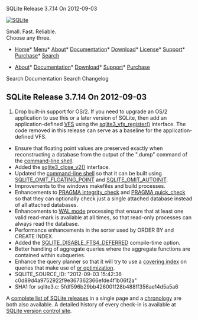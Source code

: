 




SQLite Release 3\.7\.14 On 2012\-09\-03




[![SQLite](../images/sqlite370_banner.gif)](../index.html)


Small. Fast. Reliable.  
Choose any three.


* [Home](../index.html)* [Menu](javascript:void(0))* [About](../about.html)* [Documentation](../docs.html)* [Download](../download.html)* [License](../copyright.html)* [Support](../support.html)* [Purchase](../prosupport.html)* [Search](javascript:void(0))




* [About](../about.html)* [Documentation](../docs.html)* [Download](../download.html)* [Support](../support.html)* [Purchase](../prosupport.html)






Search Documentation
Search Changelog







## SQLite Release 3\.7\.14 On 2012\-09\-03

1. Drop built\-in support for OS/2\. If you need to upgrade an OS/2
 application to use this or a later version of SQLite,
 then add an application\-defined [VFS](../vfs.html) using the
 [sqlite3\_vfs\_register()](../c3ref/vfs_find.html) interface. The code removed in this release can
 serve as a baseline for the application\-defined VFS.
- Ensure that floating point values are preserved exactly when reconstructing
 a database from the output of the ".dump" command of the
 [command\-line shell](../cli.html).
- Added the [sqlite3\_close\_v2()](../c3ref/close.html) interface.
- Updated the [command\-line shell](../cli.html) so that it can be built using
 [SQLITE\_OMIT\_FLOATING\_POINT](../compile.html#omit_floating_point) and [SQLITE\_OMIT\_AUTOINIT](../compile.html#omit_autoinit).
- Improvements to the windows makefiles and build processes.
- Enhancements to [PRAGMA integrity\_check](../pragma.html#pragma_integrity_check) and [PRAGMA quick\_check](../pragma.html#pragma_quick_check) so that
 they can optionally check just a single attached database instead of all
 attached databases.
- Enhancements to [WAL mode](../wal.html) processing that ensure that at least one
 valid read\-mark is available at all times, so that read\-only processes
 can always read the database.
- Performance enhancements in the sorter used by ORDER BY and CREATE INDEX.
- Added the [SQLITE\_DISABLE\_FTS4\_DEFERRED](../compile.html#disable_fts4_deferred) compile\-time option.
- Better handling of aggregate queries where the aggregate functions are
 contained within subqueries.
- Enhance the query planner so that it will try to use a [covering index](../queryplanner.html#covidx)
 on queries that make use of [or optimization](../optoverview.html#or_opt).
- SQLITE\_SOURCE\_ID:
 "2012\-09\-03 15:42:36 c0d89d4a9752922f9e367362366efde4f1b06f2a"
- SHA1 for sqlite3\.c: 5fdf596b29bb426001f28b488ff356ae14d5a5a6



A [complete list of SQLite releases](../changes.html)
 in a single page and a [chronology](../chronology.html) are both also available.
 A detailed history of every
 check\-in is available at
 [SQLite version control site](https://www.sqlite.org/src/timeline).


